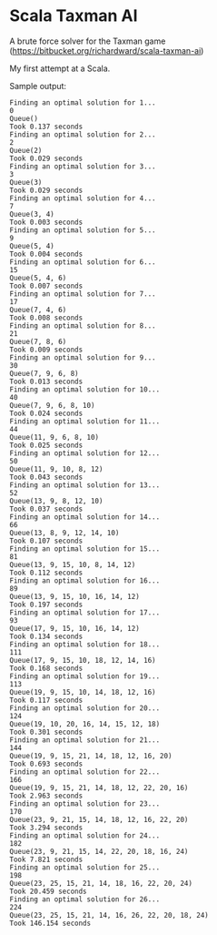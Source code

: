 Scala Taxman AI
===============

A brute force solver for the Taxman game (https://bitbucket.org/richardward/scala-taxman-ai)

My first attempt at a Scala.

Sample output:

    Finding an optimal solution for 1...
    0
    Queue()
    Took 0.137 seconds
    Finding an optimal solution for 2...
    2
    Queue(2)
    Took 0.029 seconds
    Finding an optimal solution for 3...
    3
    Queue(3)
    Took 0.029 seconds
    Finding an optimal solution for 4...
    7
    Queue(3, 4)
    Took 0.003 seconds
    Finding an optimal solution for 5...
    9
    Queue(5, 4)
    Took 0.004 seconds
    Finding an optimal solution for 6...
    15
    Queue(5, 4, 6)
    Took 0.007 seconds
    Finding an optimal solution for 7...
    17
    Queue(7, 4, 6)
    Took 0.008 seconds
    Finding an optimal solution for 8...
    21
    Queue(7, 8, 6)
    Took 0.009 seconds
    Finding an optimal solution for 9...
    30
    Queue(7, 9, 6, 8)
    Took 0.013 seconds
    Finding an optimal solution for 10...
    40
    Queue(7, 9, 6, 8, 10)
    Took 0.024 seconds
    Finding an optimal solution for 11...
    44
    Queue(11, 9, 6, 8, 10)
    Took 0.025 seconds
    Finding an optimal solution for 12...
    50
    Queue(11, 9, 10, 8, 12)
    Took 0.043 seconds
    Finding an optimal solution for 13...
    52
    Queue(13, 9, 8, 12, 10)
    Took 0.037 seconds
    Finding an optimal solution for 14...
    66
    Queue(13, 8, 9, 12, 14, 10)
    Took 0.107 seconds
    Finding an optimal solution for 15...
    81
    Queue(13, 9, 15, 10, 8, 14, 12)
    Took 0.112 seconds
    Finding an optimal solution for 16...
    89
    Queue(13, 9, 15, 10, 16, 14, 12)
    Took 0.197 seconds
    Finding an optimal solution for 17...
    93
    Queue(17, 9, 15, 10, 16, 14, 12)
    Took 0.134 seconds
    Finding an optimal solution for 18...
    111
    Queue(17, 9, 15, 10, 18, 12, 14, 16)
    Took 0.168 seconds
    Finding an optimal solution for 19...
    113
    Queue(19, 9, 15, 10, 14, 18, 12, 16)
    Took 0.117 seconds
    Finding an optimal solution for 20...
    124
    Queue(19, 10, 20, 16, 14, 15, 12, 18)
    Took 0.301 seconds
    Finding an optimal solution for 21...
    144
    Queue(19, 9, 15, 21, 14, 18, 12, 16, 20)
    Took 0.693 seconds
    Finding an optimal solution for 22...
    166
    Queue(19, 9, 15, 21, 14, 18, 12, 22, 20, 16)
    Took 2.963 seconds
    Finding an optimal solution for 23...
    170
    Queue(23, 9, 21, 15, 14, 18, 12, 16, 22, 20)
    Took 3.294 seconds
    Finding an optimal solution for 24...
    182
    Queue(23, 9, 21, 15, 14, 22, 20, 18, 16, 24)
    Took 7.821 seconds
    Finding an optimal solution for 25...
    198
    Queue(23, 25, 15, 21, 14, 18, 16, 22, 20, 24)
    Took 20.459 seconds
    Finding an optimal solution for 26...
    224
    Queue(23, 25, 15, 21, 14, 16, 26, 22, 20, 18, 24)
    Took 146.154 seconds
